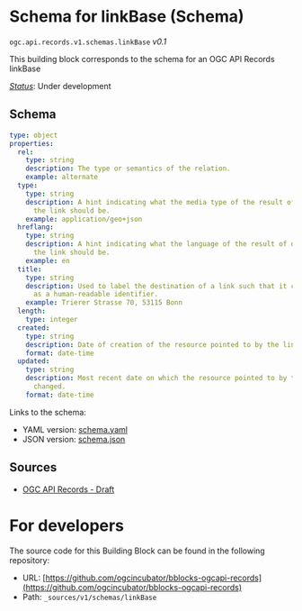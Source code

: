 
# Schema for linkBase (Schema)

`ogc.api.records.v1.schemas.linkBase` *v0.1*

This building block corresponds to the schema for an OGC API Records linkBase

[*Status*](http://www.opengis.net/def/status): Under development

## Schema

```yaml
type: object
properties:
  rel:
    type: string
    description: The type or semantics of the relation.
    example: alternate
  type:
    type: string
    description: A hint indicating what the media type of the result of dereferencing
      the link should be.
    example: application/geo+json
  hreflang:
    type: string
    description: A hint indicating what the language of the result of dereferencing
      the link should be.
    example: en
  title:
    type: string
    description: Used to label the destination of a link such that it can be used
      as a human-readable identifier.
    example: Trierer Strasse 70, 53115 Bonn
  length:
    type: integer
  created:
    type: string
    description: Date of creation of the resource pointed to by the link.
    format: date-time
  updated:
    type: string
    description: Most recent date on which the resource pointed to by the link was
      changed.
    format: date-time

```

Links to the schema:

* YAML version: [schema.yaml](https://ogcincubator.github.io/bblocks-ogcapi-records/build/annotated/api/records/v1/schemas/linkBase/schema.json)
* JSON version: [schema.json](https://ogcincubator.github.io/bblocks-ogcapi-records/build/annotated/api/records/v1/schemas/linkBase/schema.yaml)

## Sources

* [OGC API Records - Draft](https://docs.ogc.org/DRAFTS/20-004.html)

# For developers

The source code for this Building Block can be found in the following repository:

* URL: [https://github.com/ogcincubator/bblocks-ogcapi-records](https://github.com/ogcincubator/bblocks-ogcapi-records)
* Path: `_sources/v1/schemas/linkBase`

